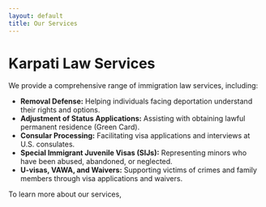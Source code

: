 ```yaml
---
layout: default
title: Our Services
---
```


# Karpati Law Services 

We provide a comprehensive range of immigration law services, including:

- **Removal Defense:** Helping individuals facing deportation understand their rights and options.
- **Adjustment of Status Applications:** Assisting with obtaining lawful permanent residence (Green Card).
- **Consular Processing:** Facilitating visa applications and interviews at U.S. consulates.
- **Special Immigrant Juvenile Visas (SIJs):** Representing minors who have been abused, abandoned, or neglected.
- **U-visas, VAWA, and Waivers:** Supporting victims of crimes and family members through visa applications and waivers.

To learn more about our services, 
<!-- Google Calendar Appointment Scheduling begin -->
<link href="https://calendar.google.com/calendar/scheduling-button-script.css" rel="stylesheet">
<script src="https://calendar.google.com/calendar/scheduling-button-script.js" async></script>
<script>
(function() {
  var target = document.currentScript;
  window.addEventListener('load', function() {
    calendar.schedulingButton.load({
      url: 'https://calendar.google.com/calendar/appointments/schedules/AcZssZ0US1XJ-KYYHPiTZ0-ch0PKjuo-Smg8enoFJMjoal8x7bvLMxNjH0mVA-SQdpR9IKuMXQi0hlpO?gv=true',
      color: '#039BE5',
      label: 'Book an appointment',
      target,
    });
  });
})();
</script>
<!-- end Google Calendar Appointment Scheduling -->
